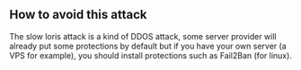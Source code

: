 ## How to avoid this attack



The slow loris attack is a kind of DDOS attack, some server provider will already put some protections by default but if you have your own server (a VPS for example), you should install protections such as Fail2Ban (for linux).
